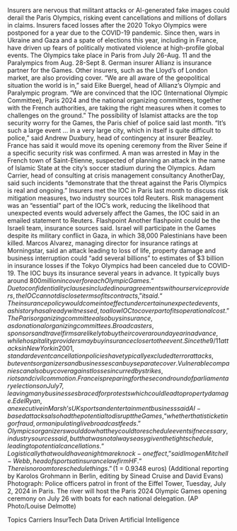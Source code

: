 Insurers are nervous that militant attacks or AI-generated fake images could derail the Paris Olympics, risking event cancellations and millions of dollars in claims.
Insurers faced losses after the 2020 Tokyo Olympics were postponed for a year due to the COVID-19 pandemic.
Since then, wars in Ukraine and Gaza and a spate of elections this year, including in France, have driven up fears of politically motivated violence at high-profile global events.
The Olympics take place in Paris from July 26-Aug. 11 and the Paralympics from Aug. 28-Sept 8.
German insurer Allianz is insurance partner for the Games. Other insurers, such as the Lloyd’s of London market, are also providing cover.
“We are all aware of the geopolitical situation the world is in,” said Eike Buergel, head of Allianz’s Olympic and Paralympic program.
“We are convinced that the IOC (International Olympic Committee), Paris 2024 and the national organizing committees, together with the French authorities, are taking the right measures when it comes to challenges on the ground.”
The possibility of Islamist attacks are the top security worry for the Games, the Paris chief of police said last month.
“It’s such a large event … in a very large city, which in itself is quite difficult to police,” said Andrew Duxbury, head of contingency at insurer Beazley.
France has said it would move its opening ceremony from the River Seine if a specific security risk was confirmed.
A man was arrested in May in the French town of Saint-Etienne, suspected of planning an attack in the name of Islamic State at the city’s soccer stadium during the Olympics.
Adam Carrier, head of consulting at crisis management consultancy AnotherDay, said such incidents “demonstrate that the threat against the Paris Olympics is real and ongoing.”
Insurers met the IOC in Paris last month to discuss risk mitigation measures, two industry sources told Reuters.
Risk management was an “essential” part of the IOC’s work, reducing the likelihood that unexpected events would adversely affect the Games, the IOC said in an emailed statement to Reuters.
Flashpoint
Another flashpoint could be the Israeli team, insurance sources said. Israel will participate in the Games despite its military conflict in Gaza, in which 38,000 Palestinians have been killed.
Marcos Alvarez, managing director for insurance ratings at Morningstar, said an attack leading to loss of life, property damage and business interruption could “add several billions” to estimates of $3 billion in insurance losses if the Tokyo Olympics had been canceled due to COVID-19.
The IOC buys its insurance several years in advance. It typically buys around $800 million in cover for each Olympic Games.
“Due to confidentiality clauses included in our agreements with our service providers, the IOC cannot disclose terms of its contracts,” it said.
“The insurance policy would come into effect under certain unexpected events, as history has already witnessed, to allow IOC to cover part of its operational cost.”
The Paris organizing committee also buys insurance, as do national organizing committees. Broadcasters, sponsors and travel firms are likely to buy their cover around a year in advance, while hospitality providers may buy insurance closer to the event.
Since the 9/11 attacks in New York in 2001, standard event cancellation policies have typically excluded terror attacks, but events organizers and businesses can buy separate cover.
Vulnerable companies can also buy cover against losses incurred by strikes, riots and civil commotion.
France is preparing for the second round of parliamentary elections on July 7, leaving many businesses braced for protests which could lead to property damage.
Edel Ryan, an executive in Marsh’s UK sports and entertainment business said AI-based attacks also had the potential to disrupt the Games, “whether that is ticketing or fraud, or manipulating live broadcast feeds.”
Olympics organizers would do what they could to reschedule events if necessary, industry sources said, but that was not always easy given the tight schedule, leading to potential cancellations.
“Logistically that would have a nightmare knock-on effect,” said Imogen Mitchell-Webb, head of sports at insurance law firm HF. “There is no room to reschedule things.”
($1 = 0.9348 euros)
(Additional reporting by Karolos Grohmann in Berlin, editing by Sinead Cruise and David Evans)
Photograph: Police officers patrol in front of the Eiffel Tower, Tuesday, July 2, 2024 in Paris. The river will host the Paris 2024 Olympic Games opening ceremony on July 26 with boats for each national delegation. (AP Photo/Louise Delmotte)

Topics
Carriers
InsurTech
Data Driven
Artificial Intelligence
